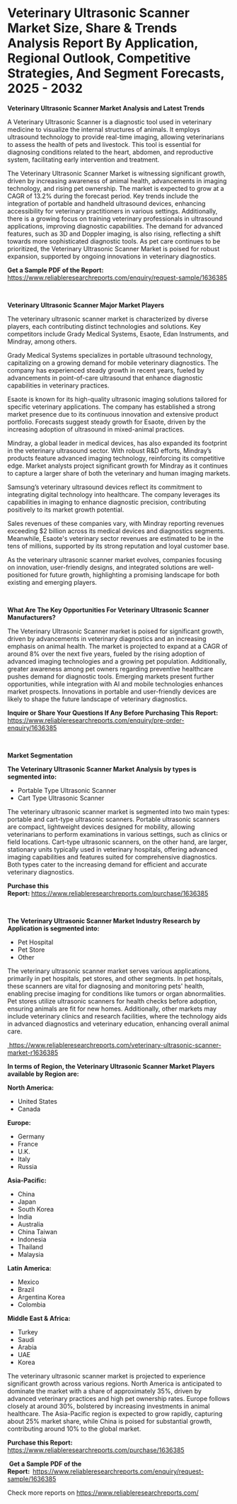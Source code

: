<p><h1>Veterinary Ultrasonic Scanner Market Size, Share & Trends Analysis Report By Application, Regional Outlook, Competitive Strategies, And Segment Forecasts, 2025 - 2032</h1></p><p><strong>Veterinary Ultrasonic Scanner Market Analysis and Latest Trends</strong></p>
<p><p>A Veterinary Ultrasonic Scanner is a diagnostic tool used in veterinary medicine to visualize the internal structures of animals. It employs ultrasound technology to provide real-time imaging, allowing veterinarians to assess the health of pets and livestock. This tool is essential for diagnosing conditions related to the heart, abdomen, and reproductive system, facilitating early intervention and treatment.</p><p>The Veterinary Ultrasonic Scanner Market is witnessing significant growth, driven by increasing awareness of animal health, advancements in imaging technology, and rising pet ownership. The market is expected to grow at a CAGR of 13.2% during the forecast period. Key trends include the integration of portable and handheld ultrasound devices, enhancing accessibility for veterinary practitioners in various settings. Additionally, there is a growing focus on training veterinary professionals in ultrasound applications, improving diagnostic capabilities. The demand for advanced features, such as 3D and Doppler imaging, is also rising, reflecting a shift towards more sophisticated diagnostic tools. As pet care continues to be prioritized, the Veterinary Ultrasonic Scanner Market is poised for robust expansion, supported by ongoing innovations in veterinary diagnostics.</p></p>
<p><strong>Get a Sample PDF of the Report:&nbsp;</strong> <a href="https://www.reliableresearchreports.com/enquiry/request-sample/1636385?utm_campaign=2232&utm_medium=2&utm_source=Github&utm_content=ia&utm_term=23032025&utm_id=veterinary-ultrasonic-scanner">https://www.reliableresearchreports.com/enquiry/request-sample/1636385</a></p>
<p>&nbsp;</p>
<p><strong>Veterinary Ultrasonic Scanner Major Market Players</strong></p>
<p><p>The veterinary ultrasonic scanner market is characterized by diverse players, each contributing distinct technologies and solutions. Key competitors include Grady Medical Systems, Esaote, Edan Instruments, and Mindray, among others. </p><p>Grady Medical Systems specializes in portable ultrasound technology, capitalizing on a growing demand for mobile veterinary diagnostics. The company has experienced steady growth in recent years, fueled by advancements in point-of-care ultrasound that enhance diagnostic capabilities in veterinary practices.</p><p>Esaote is known for its high-quality ultrasonic imaging solutions tailored for specific veterinary applications. The company has established a strong market presence due to its continuous innovation and extensive product portfolio. Forecasts suggest steady growth for Esaote, driven by the increasing adoption of ultrasound in mixed-animal practices.</p><p>Mindray, a global leader in medical devices, has also expanded its footprint in the veterinary ultrasound sector. With robust R&D efforts, Mindray’s products feature advanced imaging technology, reinforcing its competitive edge. Market analysts project significant growth for Mindray as it continues to capture a larger share of both the veterinary and human imaging markets.</p><p>Samsung’s veterinary ultrasound devices reflect its commitment to integrating digital technology into healthcare. The company leverages its capabilities in imaging to enhance diagnostic precision, contributing positively to its market growth potential.</p><p>Sales revenues of these companies vary, with Mindray reporting revenues exceeding $2 billion across its medical devices and diagnostics segments. Meanwhile, Esaote's veterinary sector revenues are estimated to be in the tens of millions, supported by its strong reputation and loyal customer base.</p><p>As the veterinary ultrasonic scanner market evolves, companies focusing on innovation, user-friendly designs, and integrated solutions are well-positioned for future growth, highlighting a promising landscape for both existing and emerging players.</p></p>
<p>&nbsp;</p>
<p><strong>What Are The Key Opportunities For Veterinary Ultrasonic Scanner Manufacturers?</strong></p>
<p><p>The Veterinary Ultrasonic Scanner market is poised for significant growth, driven by advancements in veterinary diagnostics and an increasing emphasis on animal health. The market is projected to expand at a CAGR of around 8% over the next five years, fueled by the rising adoption of advanced imaging technologies and a growing pet population. Additionally, greater awareness among pet owners regarding preventive healthcare pushes demand for diagnostic tools. Emerging markets present further opportunities, while integration with AI and mobile technologies enhances market prospects. Innovations in portable and user-friendly devices are likely to shape the future landscape of veterinary diagnostics.</p></p>
<p><strong>Inquire or Share Your Questions If Any Before Purchasing This Report:</strong> <a href="https://www.reliableresearchreports.com/enquiry/pre-order-enquiry/1636385?utm_campaign=2232&utm_medium=2&utm_source=Github&utm_content=ia&utm_term=23032025&utm_id=veterinary-ultrasonic-scanner">https://www.reliableresearchreports.com/enquiry/pre-order-enquiry/1636385</a></p>
<p>&nbsp;</p>
<p><strong>Market Segmentation</strong></p>
<p><strong>The Veterinary Ultrasonic Scanner Market Analysis by types is segmented into:</strong></p>
<p><ul><li>Portable Type Ultrasonic Scanner</li><li>Cart Type Ultrasonic Scanner</li></ul></p>
<p><p>The veterinary ultrasonic scanner market is segmented into two main types: portable and cart-type ultrasonic scanners. Portable ultrasonic scanners are compact, lightweight devices designed for mobility, allowing veterinarians to perform examinations in various settings, such as clinics or field locations. Cart-type ultrasonic scanners, on the other hand, are larger, stationary units typically used in veterinary hospitals, offering advanced imaging capabilities and features suited for comprehensive diagnostics. Both types cater to the increasing demand for efficient and accurate veterinary diagnostics.</p></p>
<p><strong>Purchase this Report:&nbsp;</strong><a href="https://www.reliableresearchreports.com/purchase/1636385?utm_campaign=2232&utm_medium=2&utm_source=Github&utm_content=ia&utm_term=23032025&utm_id=veterinary-ultrasonic-scanner">https://www.reliableresearchreports.com/purchase/1636385</a></p>
<p>&nbsp;</p>
<p><strong>The Veterinary Ultrasonic Scanner Market Industry Research by Application is segmented into:</strong></p>
<p><ul><li>Pet Hospital</li><li>Pet Store</li><li>Other</li></ul></p>
<p><p>The veterinary ultrasonic scanner market serves various applications, primarily in pet hospitals, pet stores, and other segments. In pet hospitals, these scanners are vital for diagnosing and monitoring pets' health, enabling precise imaging for conditions like tumors or organ abnormalities. Pet stores utilize ultrasonic scanners for health checks before adoption, ensuring animals are fit for new homes. Additionally, other markets may include veterinary clinics and research facilities, where the technology aids in advanced diagnostics and veterinary education, enhancing overall animal care.</p></p>
<p><a href="https://www.reliableresearchreports.com/veterinary-ultrasonic-scanner-market-r1636385?utm_campaign=2232&utm_medium=2&utm_source=Github&utm_content=ia&utm_term=23032025&utm_id=veterinary-ultrasonic-scanner">&nbsp;https://www.reliableresearchreports.com/veterinary-ultrasonic-scanner-market-r1636385</a></p>
<p><strong>In terms of Region, the Veterinary Ultrasonic Scanner Market Players available by Region are:</strong></p>
<p>
    <p> <strong> North America: </strong>
        <ul>
            <li>United States</li>
            <li>Canada</li>
        </ul>
        </p> 
    <p> <strong> Europe: </strong>
        <ul>
            <li>Germany</li>
            <li>France</li>
            <li>U.K.</li>
            <li>Italy</li>
            <li>Russia</li>
        </ul>
        </p> 
    <p> <strong> Asia-Pacific: </strong>
        <ul>
            <li>China</li>
            <li>Japan</li>
            <li>South Korea</li>
            <li>India</li>
            <li>Australia</li>
            <li>China Taiwan</li>
            <li>Indonesia</li>
            <li>Thailand</li>
            <li>Malaysia</li>
        </ul>
        </p> 
    <p> <strong> Latin America: </strong>
        <ul>
            <li>Mexico</li>
            <li>Brazil</li>
            <li>Argentina Korea</li>
            <li>Colombia</li>
        </ul>
        </p> 
    <p> <strong> Middle East & Africa: </strong>
        <ul>
            <li>Turkey</li>
            <li>Saudi</li>
            <li>Arabia</li>
            <li>UAE</li>
            <li>Korea</li>
        </ul>
    </p>
    </p>
<p><p>The veterinary ultrasonic scanner market is projected to experience significant growth across various regions. North America is anticipated to dominate the market with a share of approximately 35%, driven by advanced veterinary practices and high pet ownership rates. Europe follows closely at around 30%, bolstered by increasing investments in animal healthcare. The Asia-Pacific region is expected to grow rapidly, capturing about 25% market share, while China is poised for substantial growth, contributing around 10% to the global market.</p></p>
<p><strong>Purchase this Report: </strong><a href="https://www.reliableresearchreports.com/purchase/1636385?utm_campaign=2232&utm_medium=2&utm_source=Github&utm_content=ia&utm_term=23032025&utm_id=veterinary-ultrasonic-scanner">https://www.reliableresearchreports.com/purchase/1636385</a></p>
<p>&nbsp;<strong>Get a Sample PDF of the Report:&nbsp;&nbsp;</strong><a href="https://www.reliableresearchreports.com/enquiry/request-sample/1636385?utm_campaign=2232&utm_medium=2&utm_source=Github&utm_content=ia&utm_term=23032025&utm_id=veterinary-ultrasonic-scanner">https://www.reliableresearchreports.com/enquiry/request-sample/1636385</a></p>
<p><strong></strong></p>
<p>Check more reports on <a href="https://www.reliableresearchreports.com/?utm_campaign=2232&utm_medium=2&utm_source=Github&utm_content=ia&utm_term=23032025&utm_id=veterinary-ultrasonic-scanner">https://www.reliableresearchreports.com/</a></p>